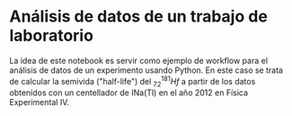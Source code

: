 # Análisis de datos de un trabajo de laboratorio

La idea de este notebook es servir como ejemplo de workflow para el análisis de datos de un experimento usando Python. En este caso se trata de calcular la semivida ("half-life") del $^{181}_{72}Hf$ a partir de los datos obtenidos con un centellador de INa(Tl) en el año 2012 en Física Experimental IV.
